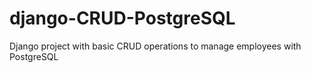 # django-CRUD-PostgreSQL
Django project with basic CRUD operations to manage employees with PostgreSQL

